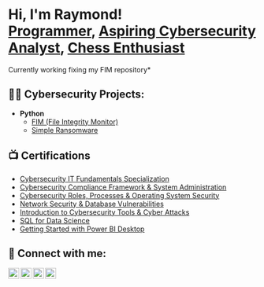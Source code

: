 <h1>Hi, I'm Raymond! <br/><a href="https://github.com/TemplateName">Programmer</a>, <a href="https://www.linkedin.com/in/raymond-jerald-ignacio-082455156/">Aspiring Cybersecurity Analyst</a>, <a href="https://www.chess.com/member/vorixx">Chess Enthusiast</a></h1>

<p> Currently working fixing my FIM repository* </p>


<h2>👨‍💻 Cybersecurity Projects:</h2>

- <b>Python</b>
  - [FIM (File Integrity Monitor)](https://github.com/TemplateName/FIM)
  - [Simple Ransomware](https://github.com/TemplateName/Simple_Ransomware)

<h2>📺 Certifications </h2>

- [Cybersecurity IT Fundamentals Specialization](https://www.credly.com/badges/0ad8762b-4382-45c8-9de0-81c9ec16ae24/public_url)
- [Cybersecurity Compliance Framework & System Administration](https://www.coursera.org/account/accomplishments/certificate/3PMSF9WPS6ZP)
- [Cybersecurity Roles, Processes & Operating System Security](https://www.coursera.org/account/accomplishments/certificate/R774WPSNFXJT)
- [Network Security & Database Vulnerabilities](https://www.credly.com/badges/faa6172f-f8fa-46d6-965f-a543aa35b991/public_url)
- [Introduction to Cybersecurity Tools & Cyber Attacks](https://www.credly.com/badges/2ffc4734-c8e2-47ee-b8ef-69d840692f62/public_url)
- [SQL for Data Science](https://www.coursera.org/account/accomplishments/certificate/A8GM2FG4SFS7)
- [Getting Started with Power BI Desktop](https://www.coursera.org/account/accomplishments/certificate/CXHEEZ53MFWP)

<h2> 🤳 Connect with me:</h2>

[<img align="left" alt="RaymondIgnacio | YouTube" width="22px" src="https://cdn.jsdelivr.net/npm/simple-icons@v3/icons/youtube.svg" />][youtube]
[<img align="left" alt="RaymondIgnacio | Twitter" width="22px" src="https://cdn.jsdelivr.net/npm/simple-icons@v3/icons/twitter.svg" />][twitter]
[<img align="left" alt="RaymondIgnacio | LinkedIn" width="22px" src="https://cdn.jsdelivr.net/npm/simple-icons@v3/icons/linkedin.svg" />][linkedin]
[<img align="left" alt="RaymondIgnacio | Instagram" width="22px" src="https://cdn.jsdelivr.net/npm/simple-icons@v3/icons/instagram.svg" />][instagram]

[twitter]: https://twitter.com/Wheymond
[youtube]: https://www.youtube.com/channel/UCV3fNspw-AVH0uHUImaSCEQ
[instagram]: https://www.instagram.com/wheymond/
[linkedin]: https://www.linkedin.com/in/raymond-jerald-ignacio-082455156/

<!--

Here are some ideas to get you started:

- 🔭 I’m currently working on ...
- 🌱 I’m currently learning ...
- 👯 I’m looking to collaborate on ...
- 🤔 I’m looking for help with ...
- 💬 Ask me about ...
- 📫 How to reach me: ...
- 😄 Pronouns: ...
- ⚡ Fun fact: ...
-->
